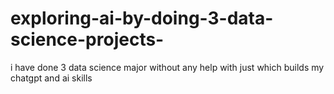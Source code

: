 # exploring-ai-by-doing-3-data-science-projects-
i have done 3 data science major without any help with just which builds my chatgpt and ai skills 
